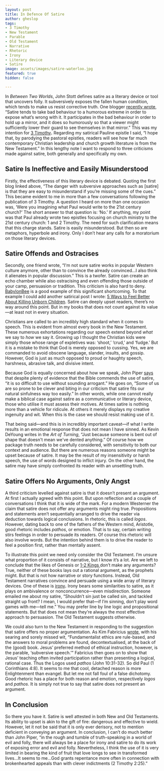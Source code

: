 ```yaml
---
layout: post
title: In Defence Of Satire
author: gheslop
tags:
- 3 Timothy
- New Testament
- Parable
- Old Testament
- Narrative
- Rhetoric
- Irony
- Literary device
- Satire
image: assets/images/satire-waterloo.jpg
featured: true
hidden: false

---
```

In _Between Two Worlds_, John Stott defines satire as a literary device or tool that uncovers folly. It subversively exposes the fallen human condition, which tends to make us resist corrective truth. One blogger [recently wrote](https://www.patreon.com/posts/idless-joe-and-41627596 "Defining satire"), “Satire tends to take bad behaviour to a humorous extreme in order to expose what’s wrong with it. It participates in the bad behaviour in order to hold up a mirror, and it does so humorously so that a viewer might sufficiently lower their guard to see themselves in that mirror.” This was my intention for [3 Timothy](https://rekindle.co.za/content/2020-09-17-3-timothy "3 Timothy")**.** Regarding my satirical Pauline epistle I said, “I hope that, by parodying the pastoral epistles, readers will see how far much contemporary Christian leadership and church growth literature is from the New Testament.” In this lengthy note I want to respond to three criticisms made against satire, both generally and specifically my own.

## Satire Is Ineffective and Easily Misunderstood

Firstly, the effectiveness of this literary device is debated. Quoting the first blog linked above, “The danger with subversive approaches such as \[satire\] is that they are easy to misunderstand if you’re missing some of the cues.” This became evident to me in more than a few conversations following the publication of 3 Timothy. A question I heard on more than one occasion was, ‘Were you imagining what Paul would write to the 21st century church?’ The short answer to that question is: ‘No.’ If anything, my point was that Paul already wrote two epistles focusing on church ministry to the 21st century church: 1 and 2 Timothy. The need for such clarification means that this charge stands. Satire is easily misunderstood. But then so are metaphors, hyperbole and irony. Only I don’t hear any calls for a moratorium on those literary devices.

## Satire Offends and Ostracises

Secondly, one friend wrote, “I'm not sure satire works in popular Western culture anymore, other than to convince the already convinced…I also think it alienates in popular discussion.” This is a twofer. Satire can create an echo chamber while also ostracising and even offending those outside of your camp, persuasion or tradition. This criticism is also hard to deny. [BabylonBee](https://babylonbee.com "Leader in Christian satire") is a good example of this significant shortcoming. To that example I could add another satirical post I wrote: [5 Ways to Feel Better About Killing Unborn Children](https://rekindle.co.za/content/five-steps-to-feeling-better-about-killing-unborn-children/ "Abortion satire"). Satire can deeply upset readers, there’s no way around this point. But in my books that does not count against its value—at least not in every situation.

Christians are called to an incredibly high standard when it comes to speech. This is evident from almost every book in the New Testament. These numerous exhortations regarding our speech extend beyond _what_ we say to _how_ we say it. Growing up I thought the Christian kids were simply those whose range of expletives was: ‘shoot,’ ‘crud,’ and ‘fudge.’ But it is a mistake to think that God is merely opposed to cussing. Yes, we are commanded to avoid obscene language, slander, insults, and gossip. However, God is just as much opposed to proud or haughty speech, harshness, abrasive talk, and divisive intent.

Because God is equally concerned about how we speak, John Piper [says](https://www.desiringgod.org/interviews/when-should-christians-use-satire "Should Christians use satire?") that despite plenty of evidence that the Bible commends the use of satire, “it is so difficult to use without sounding arrogant.” He goes on, “Some of us are so prone to be clever and biting in our criticism that satire fits our natural sinfulness way too easily.” In other words, while one cannot really make a biblical case against satire as a communicative or literary device, those who utilise it must assess their motives. At times satire is nothing more than a vehicle for ridicule. At others it merely displays my creative ingenuity and wit. When this is the case we should resist making use of it.

That being said—and this is in incredibly important caveat—if what I write results in an emotional response that does not mean I have sinned. As Kevin DeYoung writes in the _Art of Turning_, “Just because someone is bent out of shape that doesn't mean we've dented anything.” Of course how we package truth needs to be carefully considered, with sensitivity to both our context and audience. But there are numerous reasons someone might be upset because of satire. It may be the result of my insensitivity or harsh speech, the use of words designed to inflict injury. On the other hand, the satire may have simply confronted its reader with an unsettling truth.

## Satire Offers No Arguments, Only Angst

A third criticism levelled against satire is that it doesn’t present an argument. At first I actually agreed with this point. But upon reflection and a couple of conversations I think that it is wide of the mark. For a modern Westerner the claim that satire does not offer any arguments might ring true. Propositions and statements aren’t sequentially arranged to drive the reader via deduction towards logical conclusions. In rhetoric, this is called _logos_. However, dating back to one of the fathers of the Western mind, Aristotle, good rhetoric includes _pathos_, or emotion. That is to say, certain writing stirs feelings in order to persuade its readers. Of course this rhetoric will also involve words. But the intention behind them is to drive the reader to feel a position first, rather than mentally assent.

To illustrate this point we need only consider the Old Testament. I’m unsure what proportion of it consists of narrative, but I know it’s a lot. Are we left to conclude that the likes of Genesis or [1-2 Kings ](https://rekindle.co.za/content/2020-08-19-kings-and-christian-leadership "Kings and Christian leadership")don’t make any arguments? True, neither of these books lays out a rational argument, as the prophets might. But that is not how narrative or story functions. Instead, Old Testament narratives convince and persuade using a wide array of literary devices. One of these is [irony](https://rekindle.co.za/content/irony-abounding-to-the-chief-of-persia/ "Old Testament irony (Daniel)")**.** Irony bears some similarities to satire, as it plays on ambivalence or nonconcurrence—even misdirection. Someone emailed me about my satire, “Shouldn’t sin just be called sin, and tackled straight up front? I mean, I would prefer that—if I’m sinning, don’t play word games with me—tell me.” You may prefer line by line logic and propositional statements. But that does not mean they’re always the most effective approach to persuasion. The Old Testament suggests otherwise.

We could also turn to the New Testament in responding to the suggestion that satire offers no proper argumentation. As Kim Fabricius [wrote](https://www.faith-theology.com/2006/12/ten-thoughts-on-literal-and-literary.html "Literal versus literary"), with his searing and sorely missed wit, “Fundamentalist ethics are rule-based, and the answers to moral problems are found, decontextualised, at the back of the (good) book. Jesus’ preferred method of ethical instruction, however, is the parable, ‘subversive speech.’” Fabricius then goes on to show that Jesus’ teaching often invited participation rather than presenting a logical, rational case. Thus the Logos used _pathos_ (John 10:31-32). So did Paul (1 Corinthians 4:8). It seems to me that cool, detached reason is more Enlightenment than evangel. But let me not fall foul of a false dichotomy. Good rhetoric has a place for both reason and emotion, respectively _logos_ and _pathos_. It is simply not true to say that satire does not present an argument.

## In Conclusion

So there you have it. Satire is well attested in both New and Old Testaments. Its ability to upset is akin to the gift of fire: dangerous and effective to wield. However, let it not be said that it is only ever derisory, not to mention deficient in conveying an argument. In conclusion, I can’t do much better than John Piper, “in the rough and tumble of truth-speaking in a world of evil and folly, there will always be a place for irony and satire to do its work of exposing error and evil and folly. Nevertheless, I think the use of it is very limited in bearing the kind of fruit that love longs to see in transformed lives…It seems to me…God grants repentance more often in connection with brokenhearted appeals than with clever indictments (2 Timothy 2:25).”